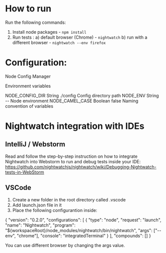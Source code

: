 # How to run

Run the following commands:

1.  Install node packages - `npm install`
2.  Run tests :
    a) default browser (Chrome) - `nightwatch`
    b) run with a different browser - `nightwatch --env firefox`

# Configuration:

Node Config Manager

Environment variables

NODE_CONFIG_DIR String ./config Config directory path
NODE_ENV String -- Node environment
NODE_CAMEL_CASE Boolean false Naming convention of variables

# Nightwatch integration with IDEs

## IntelliJ / Webstorm

Read and follow the step-by-step instruction on how to integrate Nightwatch into Webstorm to run and debug tests inside your IDE:
https://github.com/nightwatchjs/nightwatch/wiki/Debugging-Nightwatch-tests-in-WebStorm

## VSCode

1.  Create a new folder in the root directory called .vscode
2.  Add launch.json file in it
3.  Place the following configurantion inside:

{
"version": "0.2.0",
"configurations": [
{
"type": "node",
"request": "launch",
"name": "Nightwatch",
"program": "${workspaceRoot}/node_modules/nightwatch/bin/nightwatch",
"args": ["--env", "chrome"],
"console": "integratedTerminal"
}
],
"compounds": []
}

You can use different browser by changing the args value.
